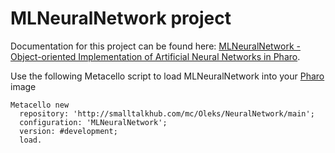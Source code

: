 # MLNeuralNetwork project
Documentation for this project can be found here: [MLNeuralNetwork - Object-oriented Implementation of Artificial Neural Networks in Pharo](https://github.com/olekscode/MLNeuralNetwork-Doc).

Use the following Metacello script to load MLNeuralNetwork into your [Pharo](https://pharo.org) image

```Smalltalk
Metacello new
  repository: 'http://smalltalkhub.com/mc/Oleks/NeuralNetwork/main';
  configuration: 'MLNeuralNetwork';
  version: #development;
  load.
```
